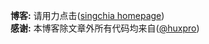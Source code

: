 **博客:** 请用力点击([singchia homepage](https://singchia.github.io))  
**感谢:** 本博客除文章外所有代码均来自([@huxpro](https://github.com/Huxpro/huxpro.github.io))


